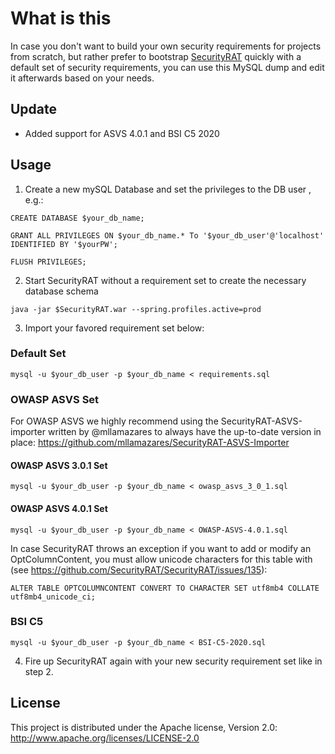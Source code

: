 # What is this

In case you don't want to build your own security requirements for projects from scratch, but rather prefer to bootstrap [SecurityRAT](https://github.com/SecurityRAT/SecurityRAT) quickly with a default set of security requirements, you can use this MySQL dump and edit it afterwards based on your needs.

## Update

- Added support for ASVS 4.0.1 and BSI C5 2020

## Usage

1. Create a new mySQL Database and set the privileges to the DB user , e.g.:

`CREATE DATABASE $your_db_name;`

`GRANT ALL PRIVILEGES ON $your_db_name.* To '$your_db_user'@'localhost' IDENTIFIED BY '$yourPW';`

`FLUSH PRIVILEGES;`

2. Start SecurityRAT without a requirement set to create the necessary database schema

`java -jar $SecurityRAT.war --spring.profiles.active=prod`

3. Import your favored requirement set below:

### Default Set

`mysql -u $your_db_user -p $your_db_name < requirements.sql`

### OWASP ASVS Set

For OWASP ASVS we highly recommend using the SecurityRAT-ASVS-importer written by @mllamazares to always have the up-to-date version in place:
https://github.com/mllamazares/SecurityRAT-ASVS-Importer

#### OWASP ASVS 3.0.1 Set

`mysql -u $your_db_user -p $your_db_name < owasp_asvs_3_0_1.sql`

#### OWASP ASVS 4.0.1 Set

`mysql -u $your_db_user -p $your_db_name < OWASP-ASVS-4.0.1.sql`

In case SecurityRAT throws an exception if you want to add or modify an OptColumnContent, you must allow unicode characters for this table with (see https://github.com/SecurityRAT/SecurityRAT/issues/135):

`ALTER TABLE OPTCOLUMNCONTENT CONVERT TO CHARACTER SET utf8mb4 COLLATE utf8mb4_unicode_ci;`

### BSI C5

`mysql -u $your_db_user -p $your_db_name < BSI-C5-2020.sql`

4. Fire up SecurityRAT again with your new security requirement set like in step 2.

## License

This project is distributed under the Apache license, Version 2.0: http://www.apache.org/licenses/LICENSE-2.0
